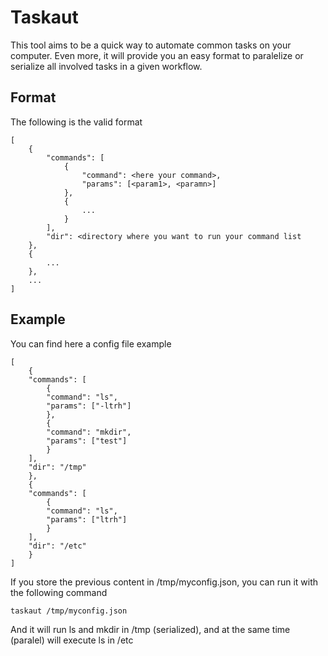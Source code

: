 # Taskaut

This tool aims to be a quick way to automate common tasks on your computer. Even more, it will provide you an easy format to paralelize or serialize all involved tasks in a given workflow.

## Format

The following is the valid format

```
[
	{
		"commands": [
			{
				"command": <here your command>,
				"params": [<param1>, <paramn>]
			},
			{
				...
			}
		],
		"dir": <directory where you want to run your command list
	},
	{
		...
	},
	...
]
```

## Example

You can find here a config file example

```
[
    {
	"commands": [
	    {
		"command": "ls",
		"params": ["-ltrh"]
	    },
	    {
		"command": "mkdir",
		"params": ["test"]
	    }
	],
	"dir": "/tmp"
    },
    {
	"commands": [
	    {
		"command": "ls",
		"params": ["ltrh"]
	    }
	],
	"dir": "/etc"
    }
]
```

If you store the previous content in /tmp/myconfig.json, you can run it with the following command

```
taskaut /tmp/myconfig.json
```

And it will run ls and mkdir in /tmp (serialized), and at the same time (paralel) will execute ls in /etc
